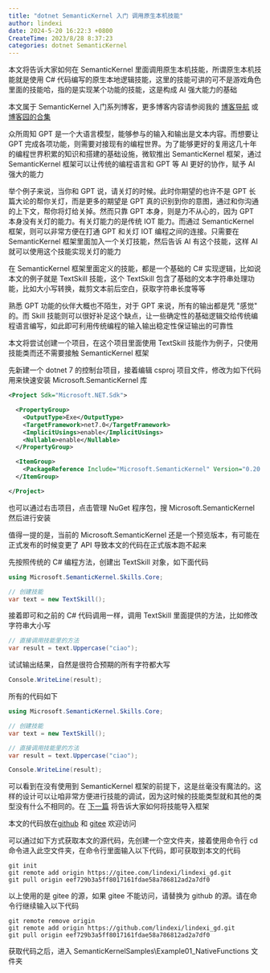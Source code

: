 ```yaml
---
title: "dotnet SemanticKernel 入门 调用原生本机技能"
author: lindexi
date: 2024-5-20 16:22:3 +0800
CreateTime: 2023/8/28 8:37:23
categories: dotnet SemanticKernel
---
```


本文将告诉大家如何在 SemanticKernel 里面调用原生本机技能，所谓原生本机技能就是使用 C# 代码编写的原生本地逻辑技能，这里的技能可讲的可不是游戏角色里面的技能哈，指的是实现某个功能的技能，这是构成 AI 强大能力的基础

<!--more-->


<!-- CreateTime:2023/8/28 8:37:23 -->

<!-- 发布 -->


本文属于 SemanticKernel 入门系列博客，更多博客内容请参阅我的 [博客导航](https://blog.lindexi.com/post/%E5%8D%9A%E5%AE%A2%E5%AF%BC%E8%88%AA.html ) 或 [博客园的合集](https://www.cnblogs.com/lindexi/collections/6439)


众所周知 GPT 是一个大语言模型，能够参与的输入和输出是文本内容。而想要让 GPT 完成各项功能，则需要对接现有的编程世界。为了能够更好的复用这几十年的编程世界积累的知识和搭建的基础设施，微软推出 SemanticKernel 框架，通过 SemanticKernel 框架可以让传统的编程语言和 GPT 等 AI 更好的协作，赋予 AI 强大的能力

举个例子来说，当你和 GPT 说，请关灯的时候。此时你期望的也许不是 GPT 长篇大论的帮你关灯，而是更多的期望是 GPT 真的识别到你的意图，通过和你沟通的上下文，帮你将灯给关掉。然而只靠 GPT 本身，则是力不从心的，因为 GPT 本身没有关灯的能力。有关灯能力的是传统 IOT 能力。而通过 SemanticKernel 框架，则可以非常方便在打通 GPT 和关灯 IOT 编程之间的连接。只需要在 SemanticKernel 框架里面加入一个关灯技能，然后告诉 AI 有这个技能，这样 AI 就可以使用这个技能实现关灯的能力

在 SemanticKernel 框架里面定义的技能，都是一个基础的 C# 实现逻辑，比如说本文的例子就是 TextSkill 技能，这个 TextSkill 包含了基础的文本字符串处理功能，比如大小写转换，裁剪文本前后空白，获取字符串长度等等

熟悉 GPT 功能的伙伴大概也不陌生，对于 GPT 来说，所有的输出都是凭 "感觉" 的。而 Skill 技能则可以很好补足这个缺点，让一些确定性的基础逻辑交给传统编程语言编写，如此即可利用传统编程的输入输出稳定性保证输出的可靠性

本文将尝试创建一个项目，在这个项目里面使用 TextSkill 技能作为例子，只使用技能类而还不需要接触 SemanticKernel 框架

先新建一个 dotnet 7 的控制台项目，接着编辑 csproj 项目文件，修改为如下代码用来快速安装 Microsoft.SemanticKernel 库

```xml
<Project Sdk="Microsoft.NET.Sdk">

  <PropertyGroup>
    <OutputType>Exe</OutputType>
    <TargetFramework>net7.0</TargetFramework>
    <ImplicitUsings>enable</ImplicitUsings>
    <Nullable>enable</Nullable>
  </PropertyGroup>

  <ItemGroup>
    <PackageReference Include="Microsoft.SemanticKernel" Version="0.20.230821.4-preview" />
  </ItemGroup>

</Project>
```

也可以通过右击项目，点击管理 NuGet 程序包，搜 Microsoft.SemanticKernel 然后进行安装

值得一提的是，当前的 Microsoft.SemanticKernel 还是一个预览版本，有可能在正式发布的时候变更了 API 导致本文的代码在正式版本跑不起来

先按照传统的 C# 编程方法，创建出 TextSkill 对象，如下面代码

```csharp
using Microsoft.SemanticKernel.Skills.Core;

// 创建技能
var text = new TextSkill();
```

接着即可和之前的 C# 代码调用一样，调用 TextSkill 里面提供的方法，比如修改字符串大小写

```csharp
// 直接调用技能里的方法
var result = text.Uppercase("ciao");
```

试试输出结果，自然是很符合预期的所有字符都大写

```csharp
Console.WriteLine(result);
```

所有的代码如下

```csharp
using Microsoft.SemanticKernel.Skills.Core;

// 创建技能
var text = new TextSkill();

// 直接调用技能里的方法
var result = text.Uppercase("ciao");

Console.WriteLine(result);
```

可以看到在没有使用到 SemanticKernel 框架的前提下，这是丝毫没有魔法的。这样的设计可以让咱非常方便进行技能的调试，因为这时候的技能类型就和其他的类型没有什么不相同的。在 [下一篇](https://blog.lindexi.com/post/dotnet-SemanticKernel-%E5%85%A5%E9%97%A8-%E5%B0%86%E6%8A%80%E8%83%BD%E5%AF%BC%E5%85%A5%E6%A1%86%E6%9E%B6.html ) 将告诉大家如何将技能导入框架

本文的代码放在[github](https://github.com/lindexi/lindexi_gd/tree/eef729b3a5ff8017161fdae58a786812ad2a7df0/SemanticKernelSamples/Example01_NativeFunctions) 和 [gitee](https://gitee.com/lindexi/lindexi_gd/tree/eef729b3a5ff8017161fdae58a786812ad2a7df0/SemanticKernelSamples/Example01_NativeFunctions) 欢迎访问

可以通过如下方式获取本文的源代码，先创建一个空文件夹，接着使用命令行 cd 命令进入此空文件夹，在命令行里面输入以下代码，即可获取到本文的代码

```
git init
git remote add origin https://gitee.com/lindexi/lindexi_gd.git
git pull origin eef729b3a5ff8017161fdae58a786812ad2a7df0
```

以上使用的是 gitee 的源，如果 gitee 不能访问，请替换为 github 的源。请在命令行继续输入以下代码

```
git remote remove origin
git remote add origin https://github.com/lindexi/lindexi_gd.git
git pull origin eef729b3a5ff8017161fdae58a786812ad2a7df0
```

获取代码之后，进入 SemanticKernelSamples\Example01_NativeFunctions 文件夹
